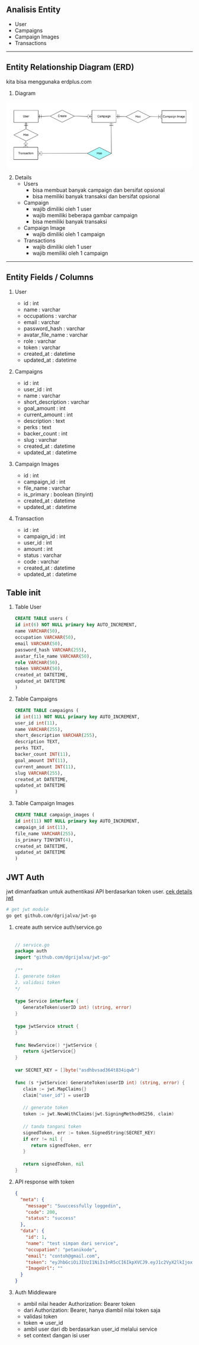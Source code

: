 ## Analisis Entity

- User
- Campaigns
- Campaign Images
- Transactions

---

## Entity Relationship Diagram (ERD)

kita bisa menggunaka erdplus.com

1. Diagram

<img src="./ERD.png" style="align:denter;">

2. Details
   - Users
     - bisa membuat banyak campaign dan bersifat opsional
     - bisa memiliki banyak transaksi dan bersifat opsional
   - Campaign
     - wajib dimiliki oleh 1 user
     - wajib memiliki beberapa gambar campaign
     - bisa memiliki banyak transaksi
   - Campaign Image
     - wajib dimiliki oleh 1 campaign
   - Transactions
     - wajib dimiliki oleh 1 user
     - wajib memiliki oleh 1 campaign

---

## Entity Fields / Columns

1. User

   - id : int
   - name : varchar
   - occupations : varchar
   - email : varchar
   - password_hash : varchar
   - avatar_file_name : varchar
   - role : varchar
   - token : varchar
   - created_at : datetime
   - updated_at : datetime

2. Campaigns

   - id : int
   - user_id : int
   - name : varchar
   - short_description : varchar
   - goal_amount : int
   - current_amount : int
   - description : text
   - perks : text
   - backer_count : int
   - slug : varchar
   - created_at : datetime
   - updated_at : datetime

3. Campaign Images

   - id : int
   - campaign_id : int
   - file_name : varchar
   - is_primary : boolean (tinyint)
   - created_at : datetime
   - updated_at : datetime

4. Transaction
   - id : int
   - campaign_id : int
   - user_id : int
   - amount : int
   - status : varchar
   - code : varchar
   - created_at : datetime
   - updated_at : datetime

## Table init

1. Table User
   ```sql
   CREATE TABLE users (
   id int(6) NOT NULL primary key AUTO_INCREMENT,
   name VARCHAR(50),
   occupation VARCHAR(50),
   email VARCHAR(50),
   password_hash VARCHAR(255),
   avatar_file_name VARCHAR(50),
   role VARCHAR(50),
   token VARCHAR(50),
   created_at DATETIME,
   updated_at DATETIME
   )
   ```
2. Table Campaigns

   ```sql
   CREATE TABLE campaigns (
   id int(11) NOT NULL primary key AUTO_INCREMENT,
   user_id int(11),
   name VARCHAR(255),
   short_description VARCHAR(255),
   description TEXT,
   perks TEXT,
   backer_count INT(11),
   goal_amount INT(11),
   current_amount INT(11),
   slug VARCHAR(255),
   created_at DATETIME,
   updated_at DATETIME
   )
   ```

3. Table Campaign Images
   ```sql
   CREATE TABLE campaign_images (
   id int(11) NOT NULL primary key AUTO_INCREMENT,
   campaign_id int(11),
   file_name VARCHAR(255),
   is_primary TINYINT(4),
   created_at DATETIME,
   updated_at DATETIME
   )
   ```

## JWT Auth

jwt dimanfaatkan untuk authentikasi API berdasarkan token user. [cek details jwt](jwt.io)

```bash
# get jwt module
go get github.com/dgrijalva/jwt-go
```

1. create auth service auth/service.go

   ```go

   // service.go
   package auth
   import "github.com/dgrijalva/jwt-go"

   /**
   1. generate token
   2. validasi token
   */

   type Service interface {
      GenerateToken(userID int) (string, error)
   }

   type jwtService struct {
   }

   func NewService() *jwtService {
      return &jwtService{}
   }

   var SECRET_KEY = []byte("asdhbvsad364t834iqwb")

   func (s *jwtService) GenerateToken(userID int) (string, error) {
      claim := jwt.MapClaims{}
      claim["user_id"] = userID

      // generate token
      token := jwt.NewWithClaims(jwt.SigningMethodHS256, claim)

      // tanda tangani token
      signedToken, err := token.SignedString(SECRET_KEY)
      if err != nil {
         return signedToken, err
      }

      return signedToken, nil
   }

   ```

2. API response with token

   ```json
   {
     "meta": {
       "message": "Suuccessfully loggedin",
       "code": 200,
       "status": "success"
     },
     "data": {
       "id": 1,
       "name": "test simpan dari service",
       "occupation": "petanikode",
       "email": "contoh@gmail.com",
       "token": "eyJhbGciOiJIUzI1NiIsInR5cCI6IkpXVCJ9.eyJ1c2VyX2lkIjoxfQ.pR5mUyz1tm_Ni6-mCi-ankpmIwVifpJ0k_tNjbyp6p8",
       "ImageUrl": ""
     }
   }
   ```

3. Auth Middleware
   - ambil nilai header Authorization: Bearer token
   - dari Authorization: Bearer, hanya diambil nilai token saja
   - validasi token
   - token => user_id
   - ambil user dari db berdasarkan user_id melalui service
   - set context dangan isi user
